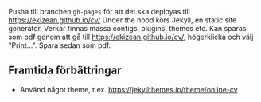 Pusha till branchen `gh-pages` för att det ska deployas till https://ekizean.github.io/cv/
Under the hood körs Jekyll, en static site generator. Verkar finnas massa configs, plugins, themes etc.
Kan sparas som pdf genom att gå till https://ekizean.github.io/cv/, högerklicka och välj "Print...". Spara sedan som pdf.

## Framtida förbättringar

- Använd något theme, t.ex. https://jekyllthemes.io/theme/online-cv
